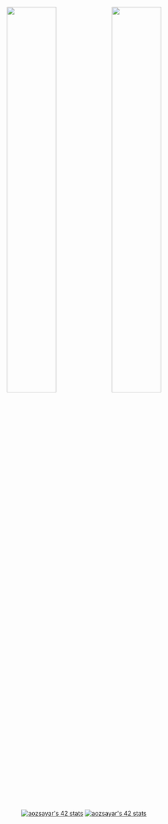 <p align="center">
  <img width="48%" src="https://github-readme-stats.vercel.app/api?username=zsayar17&show_icons=true&theme=tokyonight" /> <img width="48%"        src="https://github-readme-streak-stats.herokuapp.com/?user=zsayar17&theme=tokyonight" />
  <a href="https://profile.intra.42.fr/users/aozsayar"><img src="https://badge42.vercel.app/api/v2/cl1w5t0m5001608idy87o4848/stats?cursusId=9&coalitionId=undefined" alt="aozsayar's 42 stats" /></a>
  <a href="https://profile.intra.42.fr/users/aozsayar"><img src="https://badge42.vercel.app/api/v2/cl1w5t0m5001608idy87o4848/stats?cursusId=21&coalitionId=undefined" alt="aozsayar's 42 stats" /></a>  
</p>
